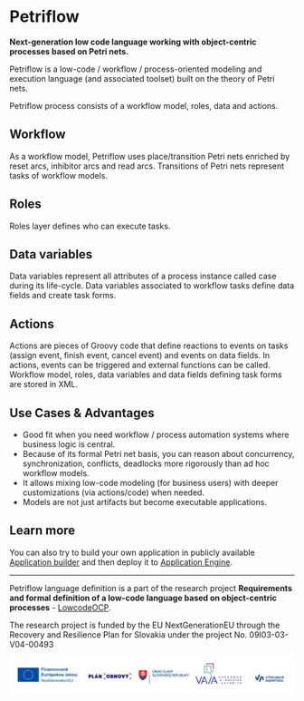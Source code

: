 # Petriflow

**Next-generation low code language working with object-centric processes based on Petri nets.**

Petriflow is a low-code / workflow / process-oriented modeling and execution language (and associated toolset) built on
the theory of Petri nets.

Petriflow process consists of a workflow model, roles, data and actions.

## Workflow

As a workflow model, Petriflow uses place/transition Petri nets enriched by reset arcs, inhibitor arcs and read arcs.
Transitions of Petri nets represent tasks of workflow models.

## Roles

Roles layer defines who can execute tasks.

## Data variables

Data variables represent all attributes of a process instance called case during its life-cycle.
Data variables associated to workflow tasks define data fields and create task forms.

## Actions

Actions are pieces of Groovy code that define reactions to events on tasks (assign event, finish event, cancel event)
and events on data fields.
In actions, events can be triggered and external functions can be called.
Workflow model, roles, data variables and data fields defining task forms are stored in XML.

## Use Cases & Advantages

- Good fit when you need workflow / process automation systems where business logic is central.
- Because of its formal Petri net basis, you can reason about concurrency, synchronization, conflicts, deadlocks more
  rigorously than ad hoc workflow models.
- It allows mixing low-code modeling (for business users) with deeper customizations (via actions/code) when needed.
- Models are not just artifacts but become executable applications.

## Learn more

You can also try to build your own application in publicly available [Application builder](https://builder.netgrif.com)
and then deploy it to [Application Engine](https://netgrif.com/products/#nae).

---

Petriflow language definition is a part of the research project **Requirements and formal definition of a low-code language based
on
object-centric processes** -
[LowcodeOCP](https://vvi.gov.sk/podporene-projekty/requirements-and-formal-definition-of-a-low-code-language-based-on-object-centric-processes).

The research project is funded by the EU NextGenerationEU through the Recovery and Resilience Plan for Slovakia under
the project No. 09I03-03-V04-00493

![NextGenerationEU and the Recovery and Resilience Plan for Slovakia](_media/LOGA_PROJEKTY_R2R4.jpg)

